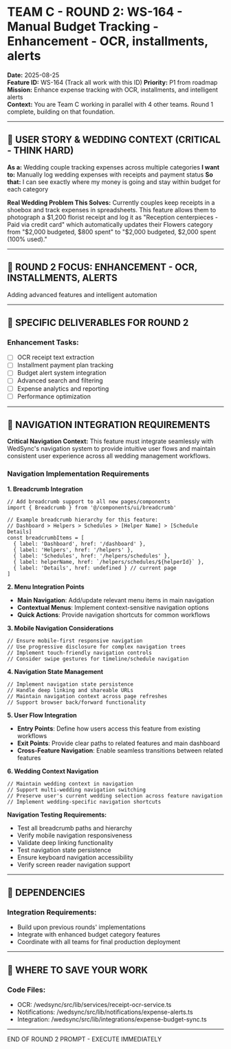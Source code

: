 # TEAM C - ROUND 2: WS-164 - Manual Budget Tracking - Enhancement - OCR, installments, alerts

**Date:** 2025-08-25  
**Feature ID:** WS-164 (Track all work with this ID)
**Priority:** P1 from roadmap  
**Mission:** Enhance expense tracking with OCR, installments, and intelligent alerts  
**Context:** You are Team C working in parallel with 4 other teams. Round 1 complete, building on that foundation.

---

## 🎯 USER STORY & WEDDING CONTEXT (CRITICAL - THINK HARD)

**As a:** Wedding couple tracking expenses across multiple categories
**I want to:** Manually log wedding expenses with receipts and payment status
**So that:** I can see exactly where my money is going and stay within budget for each category

**Real Wedding Problem This Solves:**
Currently couples keep receipts in a shoebox and track expenses in spreadsheets. This feature allows them to photograph a $1,200 florist receipt and log it as "Reception centerpieces - Paid via credit card" which automatically updates their Flowers category from "$2,000 budgeted, $800 spent" to "$2,000 budgeted, $2,000 spent (100% used)."

---

## 🎯 ROUND 2 FOCUS: ENHANCEMENT - OCR, INSTALLMENTS, ALERTS

Adding advanced features and intelligent automation

---

## 🎯 SPECIFIC DELIVERABLES FOR ROUND 2

### Enhancement Tasks:
- [ ] OCR receipt text extraction
- [ ] Installment payment plan tracking
- [ ] Budget alert system integration
- [ ] Advanced search and filtering
- [ ] Expense analytics and reporting
- [ ] Performance optimization

---

## 🧭 NAVIGATION INTEGRATION REQUIREMENTS

**Critical Navigation Context:**
This feature must integrate seamlessly with WedSync's navigation system to provide intuitive user flows and maintain consistent user experience across all wedding management workflows.

### Navigation Implementation Requirements

**1. Breadcrumb Integration**
```tsx
// Add breadcrumb support to all new pages/components
import { Breadcrumb } from '@/components/ui/breadcrumb'

// Example breadcrumb hierarchy for this feature:
// Dashboard > Helpers > Schedules > [Helper Name] > [Schedule Details]
const breadcrumbItems = [
  { label: 'Dashboard', href: '/dashboard' },
  { label: 'Helpers', href: '/helpers' },
  { label: 'Schedules', href: '/helpers/schedules' },
  { label: helperName, href: `/helpers/schedules/${helperId}` },
  { label: 'Details', href: undefined } // current page
]
```

**2. Menu Integration Points**
- **Main Navigation**: Add/update relevant menu items in main navigation
- **Contextual Menus**: Implement context-sensitive navigation options
- **Quick Actions**: Provide navigation shortcuts for common workflows

**3. Mobile Navigation Considerations**
```tsx
// Ensure mobile-first responsive navigation
// Use progressive disclosure for complex navigation trees
// Implement touch-friendly navigation controls
// Consider swipe gestures for timeline/schedule navigation
```

**4. Navigation State Management**
```tsx
// Implement navigation state persistence
// Handle deep linking and shareable URLs
// Maintain navigation context across page refreshes
// Support browser back/forward functionality
```

**5. User Flow Integration**
- **Entry Points**: Define how users access this feature from existing workflows
- **Exit Points**: Provide clear paths to related features and main dashboard
- **Cross-Feature Navigation**: Enable seamless transitions between related features

**6. Wedding Context Navigation**
```tsx
// Maintain wedding context in navigation
// Support multi-wedding navigation switching
// Preserve user's current wedding selection across feature navigation
// Implement wedding-specific navigation shortcuts
```

**Navigation Testing Requirements:**
- Test all breadcrumb paths and hierarchy
- Verify mobile navigation responsiveness
- Validate deep linking functionality
- Test navigation state persistence
- Ensure keyboard navigation accessibility
- Verify screen reader navigation support

---

## 🔗 DEPENDENCIES

### Integration Requirements:
- Build upon previous rounds' implementations
- Integrate with enhanced budget category features
- Coordinate with all teams for final production deployment

---

## 💾 WHERE TO SAVE YOUR WORK

### Code Files:
- OCR: /wedsync/src/lib/services/receipt-ocr-service.ts
- Notifications: /wedsync/src/lib/notifications/expense-alerts.ts
- Integration: /wedsync/src/lib/integrations/expense-budget-sync.ts

---

END OF ROUND 2 PROMPT - EXECUTE IMMEDIATELY
